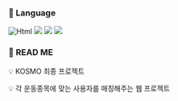 ### 📌 Language
<img alt="Html" src ="https://img.shields.io/badge/JAVA-grey"></img>
<img src="https://img.shields.io/badge/SpringFramework-darkgreen?style=flat&logo=Spring&logoColor=black"/>
<img src="https://img.shields.io/badge/JSP-black"/>
<img src="https://img.shields.io/badge/JavaScript-yellow?style=flat&logo=JavaScript&logoColor=black"/>


### 📌 READ ME
💡 KOSMO 최종 프로젝트

💡 각 운동종목에 맞는 사용자를 매칭해주는 웹 프로젝트
